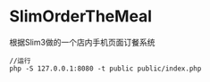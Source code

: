 # SlimOrderTheMeal
根据Slim3做的一个店内手机页面订餐系统

```
//运行
php -S 127.0.0.1:8080 -t public public/index.php

```